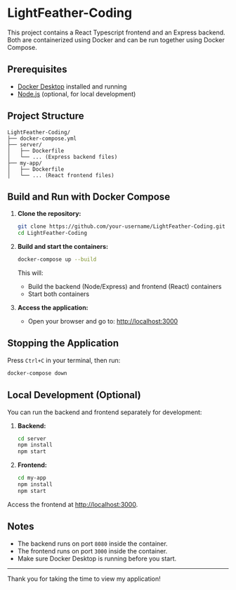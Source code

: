 # LightFeather-Coding
This project contains a React Typescript frontend and an Express backend. Both are containerized using Docker and can be run together using Docker Compose.

## Prerequisites

- [Docker Desktop](https://www.docker.com/products/docker-desktop) installed and running
- [Node.js](https://nodejs.org/) (optional, for local development)

## Project Structure

```
LightFeather-Coding/
├── docker-compose.yml
├── server/
│   ├── Dockerfile
│   └── ... (Express backend files)
├── my-app/
│   ├── Dockerfile
│   └── ... (React frontend files)
```

## Build and Run with Docker Compose

1. **Clone the repository:**
   ```sh
   git clone https://github.com/your-username/LightFeather-Coding.git
   cd LightFeather-Coding
   ```

2. **Build and start the containers:**
   ```sh
   docker-compose up --build
   ```

   This will:
   - Build the backend (Node/Express) and frontend (React) containers
   - Start both containers

3. **Access the application:**
   - Open your browser and go to: [http://localhost:3000](http://localhost:3000)

## Stopping the Application

Press `Ctrl+C` in your terminal, then run:
```sh
docker-compose down
```

## Local Development (Optional)

You can run the backend and frontend separately for development:

1. **Backend:**
   ```sh
   cd server
   npm install
   npm start
   ```

2. **Frontend:**
   ```sh
   cd my-app
   npm install
   npm start
   ```

Access the frontend at [http://localhost:3000](http://localhost:3000).

## Notes

- The backend runs on port `8080` inside the container.
- The frontend runs on port `3000` inside the container.
- Make sure Docker Desktop is running before you start.

---

Thank you for taking the time to view my application!

